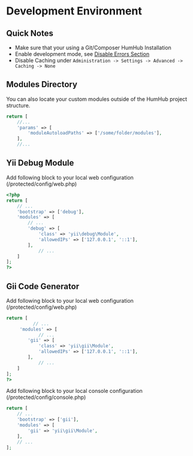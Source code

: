 Development Environment
=======================


Quick Notes
-----------

- Make sure that your using a Git/Composer HumHub Installation
- Enable development mode, see [Disable Errors Section](../admin/security.md#disable-errors-debugging)
- Disable Caching under `Administration -> Settings -> Advanced -> Caching -> None`


Modules Directory
-----------------

You can also locate your custom modules outside of the HumHub project structure.

```php
return [
    //...
    'params' => [
        'moduleAutoloadPaths' => ['/some/folder/modules'],        
    ],
    //...
```



Yii Debug Module
----------------

Add following block to your local web configuration (/protected/config/web.php)

```php
<?php
return [
    // ...
    'bootstrap' => ['debug'],
	'modules' => [
	    // ...
	    'debug' => [
	        'class' => 'yii\debug\Module',
	        'allowedIPs' => ['127.0.0.1', '::1'],
	    ],
            // ...
	]
];
?>
```

Gii Code Generator
-------------------

 Add following block to your local web configuration (/protected/config/web.php)

```php
return [
          // ...
	 'modules' => [
            // ...
	    'gii' => [
	        'class' => 'yii\gii\Module',
	        'allowedIPs' => ['127.0.0.1', '::1'],
	    ],
            // ...
	]
];
?>
```

Add following block to your local console configuration (/protected/config/console.php)

```php
return [
    // ...
    'bootstrap' => ['gii'],
    'modules' => [
        'gii' => 'yii\gii\Module',
    ],
    // ...
];
```

